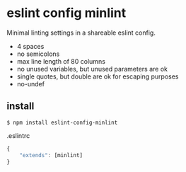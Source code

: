 # eslint config minlint

Minimal linting settings in a shareable eslint config.

* 4 spaces
* no semicolons
* max line length of 80 columns
* no unused variables, but unused parameters are ok
* single quotes, but double are ok for escaping purposes
* no-undef

## install

    $ npm install eslint-config-minlint

.eslintrc
```js
{
    "extends": [minlint]
}
```
